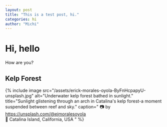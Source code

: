 ```yaml
---
layout: post
title: "This is a test post, hi."
categories: hi
author: "Michi"
---
```


# Hi, hello

How are you?

## Kelp Forest

{% include image
  src="/assets/erick-morales-oyola-ByFnHcpapyU-unsplash.jpg"
  alt="Underwater kelp forest bathed in sunlight."
  title="Sunlight glistening through an arch in Catalina's kelp forest-a moment suspended between reef and sky."
  caption="
    📷 by <https://unsplash.com/@ejmoralesoyola><br />
    📍 Catalina Island, California, USA
  "
%}
